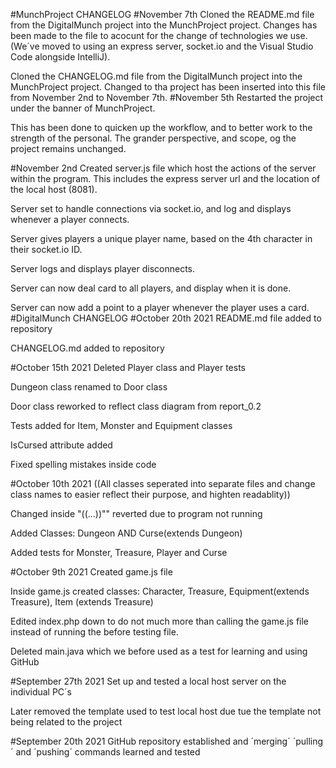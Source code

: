 #MunchProject CHANGELOG
#November 7th 
Cloned the README.md file from the DigitalMunch project into the MunchProject project. 
Changes has been made to the file to acocunt for the change of technologies we use.
(We´ve moved to using an express server, socket.io and the Visual Studio Code alongside IntelliJ).

Cloned the CHANGELOG.md file from the DigitalMunch project into the MunchProject project.
Changed to tha project has been inserted into this file from November 2nd to November 7th.
#November 5th 
Restarted the project under the banner of MunchProject. 

This has been done to quicken up the workflow, 
and to better work to the strength of the personal.
The grander perspective, and scope, og the project remains unchanged. 

#November 2nd
Created server.js file which host the actions of the server within the program.
This includes the express server url and the location of the local host (8081).

Server set to handle connections via socket.io, and log and displays whenever a player connects.

Server gives players a unique player name, based on the 4th character in their socket.io ID.

Server logs and displays player disconnects.

Server can now deal card to all players, and display when it is done. 

Server can now add a point to a player whenever the player uses a card.
#DigitalMunch CHANGELOG
#October 20th 2021
README.md file added to repository

CHANGELOG.md added to repository

#October 15th 2021
Deleted Player class and Player tests

Dungeon class renamed to Door class

Door class reworked to reflect class diagram from report_0.2

Tests added for Item, Monster and Equipment classes

IsCursed attribute added

Fixed spelling mistakes inside code

#October 10th 2021
((All classes seperated into separate files and change class names to easier reflect their purpose, 
and highten readablity))

Changed inside "((...))"" reverted due to program not running

Added Classes: Dungeon AND Curse(extends Dungeon)

Added tests for Monster, Treasure, Player and Curse

#October 9th 2021
Created game.js file 

Inside game.js created classes: Character, Treasure, Equipment(extends Treasure), Item (extends Treasure)

Edited index.php down to do not much more than calling the game.js file instead of running the before testing file.

Deleted main.java which we before used as a test for learning and using GitHub

#September 27th 2021
Set up and tested a local host server on the individual PC´s 

Later removed the template used to test local host due tue the template not being related to the project

#September 20th 2021
GitHub repository established and ´merging´ ´pulling´ and ´pushing´ commands learned and tested
